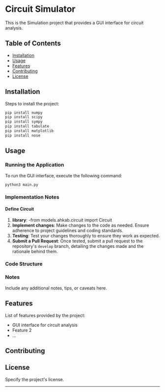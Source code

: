 # Circuit Simulator

This is the Simulation project that provides a GUI interface for circuit analysis.

## Table of Contents

- [Installation](#installation)
- [Usage](#usage)
- [Features](#features)
- [Contributing](#contributing)
- [License](#license)

## Installation

Steps to install the project:

```bash
pip install numpy
pip install scipy
pip install sympy
pip install tabulate
pip install matplotlib
pip install nose
```

## Usage

### Running the Application

To run the GUI interface, execute the following command:

```bash
python3 main.py
```

### Implementation Notes

#### Define Circuit


1. **library**: 
    -from models.ahkab.circuit import Circuit
2. **Implement changes**: Make changes to the code as needed. Ensure adherence to project guidelines and coding standards.
3. **Testing**: Test your changes thoroughly to ensure they work as expected.
4. **Submit a Pull Request**: Once tested, submit a pull request to the repository's `develop` branch, detailing the changes made and the rationale behind them.

### Code Structure


### Notes

Include any additional notes, tips, or caveats here.

## Features

List of features provided by the project:

- GUI interface for circuit analysis
- Feature 2
- ...

## Contributing


## License

Specify the project's license.

---
